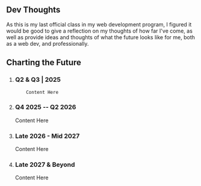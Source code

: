 ## Dev Thoughts
As this is my last official class in my web development program, I figured it would be good to give a reflection on my thoughts of how far I've come, as well as provide ideas and thoughts of what the future looks like for me, both as a web dev, and professionally. 


## Charting the Future
<ol class="grid grid-template-two-columns">
    <li class="card">
        <h3>Q2 & Q3 | 2025</h3>
        
        Content Here
</li>
    <li class="card">
        <h3>Q4 2025 -- Q2 2026</h3>
        Content Here
    </li>
    <li class="card">
        <h3>Late 2026 - Mid 2027</h3>
        Content Here
    </li>
    <li class="card">
        <h3>Late 2027 & Beyond</h3>
        Content Here
    </li>
</ol>